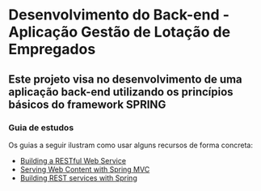 # Desenvolvimento do **Back-end** - Aplicação Gestão de Lotação de Empregados 

## Este projeto visa no desenvolvimento de uma aplicação back-end utilizando os princípios básicos do framework SPRING 

### Guia de estudos
Os guias a seguir ilustram como usar alguns recursos de forma concreta:

* [Building a RESTful Web Service](https://spring.io/guides/gs/rest-service/)
* [Serving Web Content with Spring MVC](https://spring.io/guides/gs/serving-web-content/)
* [Building REST services with Spring](https://spring.io/guides/tutorials/bookmarks/)
